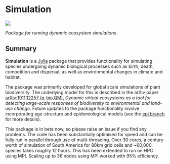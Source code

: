 # Simulation
[![][docs-dev-img]][docs-dev-url]

*Package for running dynamic ecosystem simulations*

## Summary

**Simulation** is a [Julia](http://www.julialang.org) package that
provides functionality for simulating species undergoing dynamic
biological processes such as birth, death, competition and dispersal, as well as
environmental changes in climate and habitat.

The package was primarily developed for global scale simulations of
plant biodiversity. The underlying model for this is described in the arXiv
paper [arXiv:1911.12257 (q-bio.QM)][paper-url],
*Dynamic virtual ecosystems as a tool for detecting large-scale
responses of biodiversity to environmental and land-use change*.
Future updates to the package functionality involve incorporating
age-structure and epidemiological models (see the [epi branch](https://github.com/boydorr/Simulation.jl/tree/epi) for more details).

This package is in beta now, so please raise an issue if you find any
problems. The code has been substantially optimised for speed and can be fully
run in parallel through use of multi-threading. Over 30 cores, a century worth of simulation of
South America for 80km grid cells and ~60,000 species takes roughly 12 hours. This has been extended to run
on HPC using MPI. Scaling up to 36 nodes using MPI worked with 95% efficiency.

[paper-url]: https://arxiv.org/abs/1911.12257
[docs-dev-img]: https://img.shields.io/badge/docs-dev-blue.svg
[docs-dev-url]: https://boydorr.github.io/Simulation.jl/dev/
